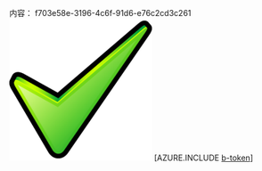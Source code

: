 内容： f703e58e-3196-4c6f-91d6-e76c2cd3c261![图像](a3175c68-3e33-4bf1-9cf5-01c0e5a6c97c.png)
[AZURE.INCLUDE [b-token](888d9349-5fb8-4d78-b121-df581c429a49.md)]
